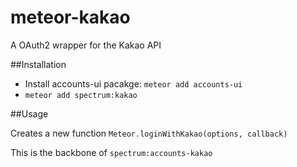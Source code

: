 meteor-kakao
===============

A OAuth2 wrapper for the Kakao API

##Installation

* Install accounts-ui pacakge: `meteor add accounts-ui`
* `meteor add spectrum:kakao`

##Usage

Creates a new function `Meteor.loginWithKakao(options, callback)`

This is the backbone of `spectrum:accounts-kakao`